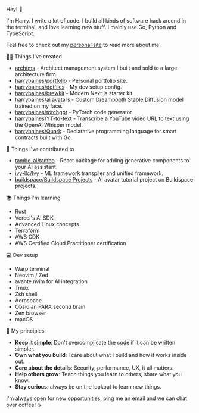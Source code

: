 Hey! 👋

I'm Harry. I write a lot of code. I build all kinds of software hack around in the terminal, and love learning new stuff. I mainly use Go, Python and TypeScript.

Feel free to check out my [personal site](https://www.harrybaines.net) to read more about me.

🧑‍💻 Things I've created

- [archtms](https://www.archtms.app/) - Architect management system I built and sold to a large architecture firm.
- [harrybaines/portfolio](https://github.com/harrybaines/portfolio) - Personal portfolio site.
- [harrybaines/dotfiles](https://github.com/harrybaines/dotfiles) - My dev setup config.
- [harrybaines/brewkit](https://github.com/harrybaines/brewkit) - Modern Next.js starter kit.
- [harrybaines/ai avatars](https://github.com/harrybaines/ai-avatar-generator) - Custom Dreambooth Stable Diffusion model trained on my face.
- [harrybaines/torchgpt](https://github.com/harrybaines/torchgpt) - PyTorch code generator.
- [harrybaines/YT-to-text](https://github.com/harrybaines/gradio-whisper) - Transcribe a YouTube video URL to text using the OpenAI Whisper model.
- [harrybaines/Quark](https://github.com/harrybaines/Quark) - Declarative programming language for smart contracts built with Go.

📄 Things I've contributed to

- [tambo-ai/tambo](https://github.com/tambo-ai/tambo) - React package for adding generative components to your AI assistant.
- [ivy-llc/Ivy](https://github.com/unifyai/ivy) - ML framework transpiler and unified framework.
- [buildspace/Buildspace Projects](https://github.com/buildspace/buildspace-projects) - AI avatar tutorial project on Buildspace projects.

📚 Things I'm learning

- Rust
- Vercel's AI SDK
- Advanced Linux concepts
- Terraform
- AWS CDK
- AWS Certified Cloud Practitioner certification

💻 Dev setup

- Warp terminal
- Neovim / Zed
- avante.nvim for AI integration
- Tmux
- Zsh shell
- Aerospace
- Obsidian PARA second brain
- Zen browser
- macOS

📔 My principles

- **Keep it simple**: Don't overcomplicate the code if it can be written simpler.
- **Own what you build**: I care about what I build and how it works inside out.
- **Care about the details**: Security, performance, UX, it all matters.
- **Help others grow**: Teach things you learn to others, share what you know.
- **Stay curious**: always be on the lookout to learn new things.

I'm always open for new opportunities, ping me an email and we can chat over coffee! ☕
